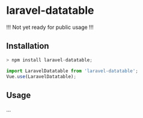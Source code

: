 # laravel-datatable

!!! Not yet ready for public usage !!!

## Installation

```javascript
> npm install laravel-datatable;

import LaravelDatatable from 'laravel-datatable';
Vue.use(LaravelDatatable);
```

## Usage

...
